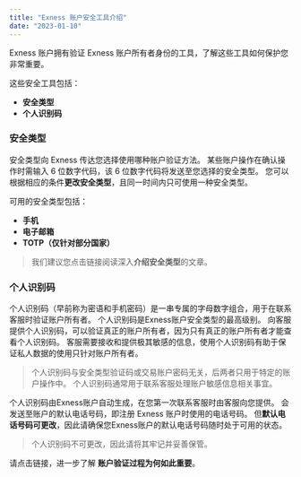 ```yaml
---
title: "Exness 账户安全工具介绍"
date: "2023-01-10"
---
```


Exness 账户拥有验证 Exness 账户所有者身份的工具，了解这些工具如何保护您非常重要。

这些安全工具包括：

- **安全类型**
- **个人识别码**

### 安全类型

安全类型向 Exness 传达您选择使用哪种账户验证方法。 某些账户操作在确认操作时需输入 6 位数字代码，该 6 位数字代码将发送至您选择的安全类型。 您可以根据相应的条件**更改安全类型**，且同一时间内只可使用一种安全类型。

可用的安全类型包括：

- **手机**
- **电子邮箱**
- **TOTP（仅针对部分国家）**

> 我们建议您点击链接阅读深入**介绍安全类型**的文章。

### 个人识别码

个人识别码（早前称为密语和手机密码）是一串专属的字母数字组合，用于在联系客服时验证账户所有者。 个人识别码是Exness账户安全类型的最高级别。 向客服提供个人识别码，可以验证真正的账户所有者，因为只有真正的账户所有者才能查看个人识别码。 客服需要接收和提供极其敏感的信息，使用个人识别码有助于保证私人数据的使用只针对账户所有者。

> 个人识别码与安全类型验证码或交易账户密码无关，后两者只用于特定的账户操作中。 个人识别码通常用于联系客服处理账户敏感信息相关事宜。

个人识别码由Exness账户自动生成，在您第一次联系客服时由客服向您提供。 会发送至账户的默认电话号码，即注册 Exness 账户时使用的电话号码。 但**默认电话号码可更改**，因此请确保您Exness账户的默认电话号码随时处于可用的状态。

> 个人识别码不可更改，因此请将其牢记并妥善保管。

请点击链接，进一步了解 **账户验证过程为何如此重要**。
